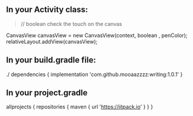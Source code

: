 ## In your Activity class:

> // boolean check the touch on the canvas

CanvasView canvasView = new CanvasView(context, boolean , penColor);
        relativeLayout.addView(canvasView);



## In your build.gradle file:

./ dependencies {
  implementation 'com.github.mooaazzzz:writing:1.0.1'
 }  

## In your project.gradle
allprojects {
    repositories {
        maven { url 'https://jitpack.io' }
    }
}



